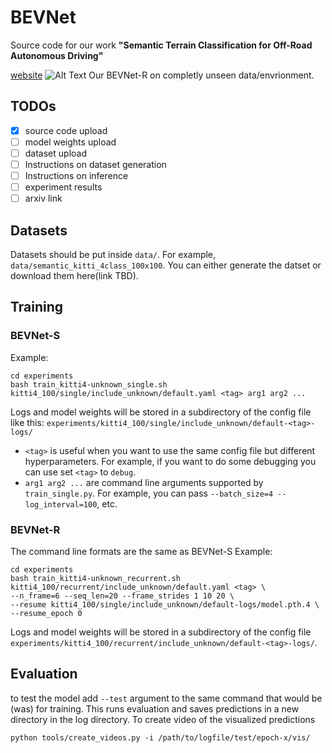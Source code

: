 # BEVNet
Source code for our work **"Semantic Terrain Classification for Off-Road Autonomous Driving"**

[website](https://sites.google.com/view/terrain-traversability/home)
![Alt Text](figs/canal.gif)
Our BEVNet-R on completly unseen data/envrionment. 

## TODOs
- [x] source code upload
- [ ] model weights upload
- [ ] dataset upload
- [ ] Instructions on dataset generation
- [ ] Instructions on inference
- [ ] experiment results
- [ ] arxiv link

## Datasets
Datasets should be put inside `data/`. For example, `data/semantic_kitti_4class_100x100`. You can either generate the datset or download them here(link TBD).

## Training

### BEVNet-S
Example:
```
cd experiments
bash train_kitti4-unknown_single.sh kitti4_100/single/include_unknown/default.yaml <tag> arg1 arg2 ...
```
Logs and model weights will be stored in a subdirectory of the config file like this: 
`experiments/kitti4_100/single/include_unknown/default-<tag>-logs/`
* `<tag>` is useful when you want to use the same config file but different hyperparameters. For example, if you
  want to do some debugging you can use set `<tag>` to `debug`.
* `arg1 arg2 ...` are command line arguments supported by `train_single.py`. For example, you can pass 
  `--batch_size=4 --log_interval=100`, etc.


### BEVNet-R
The command line formats are the same as BEVNet-S
Example:
```
cd experiments
bash train_kitti4-unknown_recurrent.sh kitti4_100/recurrent/include_unknown/default.yaml <tag> \
--n_frame=6 --seq_len=20 --frame_strides 1 10 20 \
--resume kitti4_100/single/include_unknown/default-logs/model.pth.4 \
--resume_epoch 0
```
Logs and model weights will be stored in a subdirectory of the config file 
`experiments/kitti4_100/recurrent/include_unknown/default-<tag>-logs/`.

## Evaluation
to test the model add `--test` argument to the same command that would be (was) for training. This runs evaluation and saves predictions in a new directory in the log directory. To create video of the visualized predictions
```
python tools/create_videos.py -i /path/to/logfile/test/epoch-x/vis/
```
